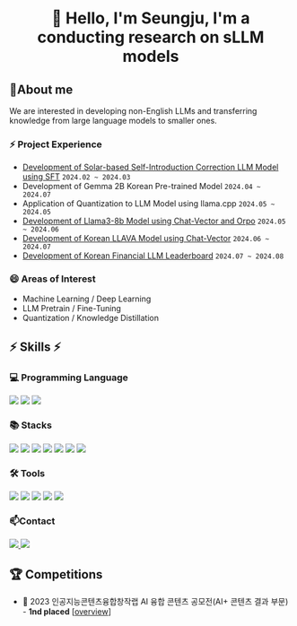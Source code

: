 <div align="center">

# 👋 Hello, I'm Seungju, I'm a conducting research on sLLM models  
</div>

## 🔭About me
We are interested in developing non-English LLMs and transferring knowledge from large language models to smaller ones.

### ⚡  Project Experience
- [Development of Solar-based Self-Introduction Correction LLM Model using SFT](https://huggingface.co/cpm-ai/Ocelot-Ko-self-instruction-10.8B-v1.0) ```2024.02 ~ 2024.03```
- Development of Gemma 2B Korean Pre-trained Model ```2024.04 ~ 2024.07```
- Application of Quantization to LLM Model using llama.cpp ```2024.05 ~ 2024.05```
- [Development of Llama3-8b Model using Chat-Vector and Orpo](https://huggingface.co/cpm-ai/Llama3-Ocelot-8B-instruct-v01) ```2024.05 ~ 2024.06```
- [Development of Korean LLAVA Model using Chat-Vector](https://huggingface.co/nebchi/Llama3-Chat_Vector-kor_llava) ```2024.06 ~ 2024.07```
- [Development of Korean Financial LLM Leaderboard](https://github.com/NUMCHCOMCH/Kor_Finance-leaderboard) ```2024.07 ~ 2024.08```

### 😄 Areas of Interest
- Machine Learning / Deep Learning
- LLM Pretrain / Fine-Tuning
- Quantization / Knowledge Distillation

<div>

## ⚡ Skills ⚡

  ### 💻 Programming Language
  <img src="https://img.shields.io/badge/python-3776AB?style=flat-square&logo=python&logoColor=white">
  <img src="https://img.shields.io/badge/R-276DC3?style=flat-square&logo=R&logoColor=white">
  <img src="https://img.shields.io/badge/mysql-4479A1?style=flat-square&logo=mysql&logoColor=white"> <br/> 
 
  ### 📚 Stacks
  <img src="https://img.shields.io/badge/Pandas-150458?style=flat-square&logo=Pandas&logoColor=white">
  <img src="https://img.shields.io/badge/Numpy-150458?style=flat-square&logo=Numpy&logoColor=white">
  <img src="https://img.shields.io/badge/scikit-learn-F7931E?style=flat&logo=scikit-learn&logoColor=white"/>
  <img src="https://img.shields.io/badge/TensorFlow-FF6F00?style=flat&logo=TensorFlow&logoColor=white"/> 
  <img src="https://img.shields.io/badge/PyTorch-EE4C2C?style=flat-square&logo=PyTorch&logoColor=white">
  <img src="https://img.shields.io/badge/Matplotlib-00ffff?style=flat-square&logo=Matplotlib&logoColor=black">
  <img src="https://img.shields.io/badge/Keras-D00000?style=flat-square&logo=Keras&logoColor=white"> <br/> 
  
  ### 🛠 Tools
  <img src="https://img.shields.io/badge/Visual Studio Code-007ACC?style=flat&logo=Visual Studio Code&logoColor=white"/>
  <img src="https://img.shields.io/badge/Google Colab-F9AB00?style=flat&logo=Google Colab&logoColor=white"/>
  <img src="https://img.shields.io/badge/Jupyter-F37626?style=flat&logo=Jupyter&logoColor=white"/>  
  <img src="https://img.shields.io/badge/Anaconda-44A833?style=flat&logo=Anaconda&logoColor=white"/> 
  <img src="https://img.shields.io/badge/Tableau-E97627?style=flat-square&logo=Tableau&logoColor=white"/>


 </div>
 
### 📫Contact
 
<a href="https://velog.io/@anstmdwn34/posts">
 <img src="https://img.shields.io/badge/Velog-000000?style=for-the-badge&logo=Tistory&logoColor=white&link=https://velog.io/@anstmdwn34/posts"/>
</a>                                                                                                                                                   
<a href="mailto:anstmdwn34@gmail.com">
 <img src="https://img.shields.io/badge/Gmail-EA4335?style=for-the-badge&logo=Gmail&logoColor=white&link=mailto:anstmdwn34@gmail.com"/>
</a>

## 🏆 Competitions
- 🏅 2023 인공지능콘텐츠융합창작랩 AI 융합 콘텐츠 공모전(AI+ 콘텐츠 결과 부문) - **1nd placed** [[overview](https://www.gicon.or.kr/board.es?mid=a10201000000&bid=0001&act=view&list_no=29919)]
